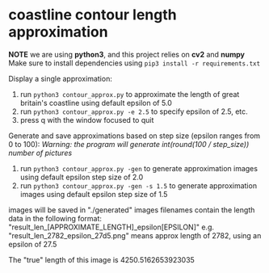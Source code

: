 # coastline contour length approximation 

**NOTE** we are using **python3**, and this project relies on **cv2** and **numpy**
Make sure to install dependencies using `pip3 install -r requirements.txt`

Display a single approximation:
1. run `python3 contour_approx.py` to approximate the length of great britain's coastline using default epsilon of 5.0
2. run `python3 contour_approx.py -e 2.5` to specify epsilon of 2.5, etc.
3. press q with the window focused to quit

Generate and save approximations based on step size (epsilon ranges from 0 to 100):
*Warning: the program will generate int(round(100 / step_size)) number of pictures*
1. run `python3 contour_approx.py -gen` to generate approximation images using default epsilon step size of 2.0
2. run `python3 contour_approx.py -gen -s 1.5` to generate approximation images using default epsilon step size of 1.5

images will be saved in "./generated" 
images filenames contain the length data in the following format: "result_len_\[APPROXIMATE_LENGTH\]_epsilon\[EPSILON\]"
e.g. "result_len_2782_epsilon_27d5.png" means approx length of 2782, using an epsilon of 27.5

The "true" length of this image is 4250.5162653923035